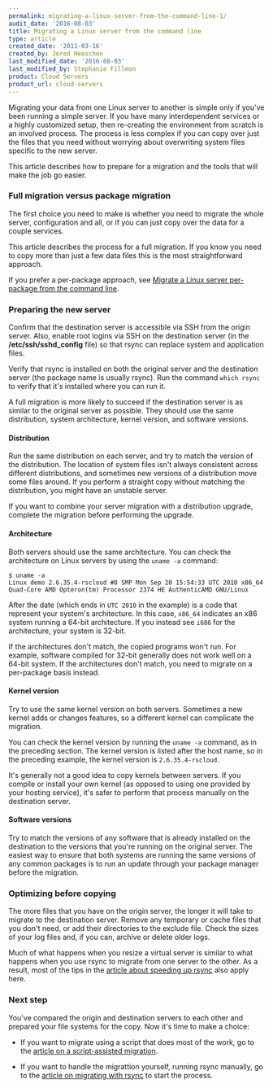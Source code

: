 ```yaml
---
permalink: migrating-a-linux-server-from-the-command-line-1/
audit_date: '2016-08-03'
title: Migrating a Linux server from the command line
type: article
created_date: '2011-03-16'
created_by: Jered Heeschen
last_modified_date: '2016-08-03'
last_modified_by: Stephanie Fillmon
product: Cloud Servers
product_url: cloud-servers
---
```


Migrating your data from one Linux server to another is simple only if you've been running a simple server. If you have many interdependent services or a highly customized setup, then re-creating the environment from scratch is an involved process. The process is less complex if you can copy over just the files that you need without worrying
about overwriting system files specific to the new server.

This article describes how to prepare for a migration and the tools that will make the job go easier.

### Full migration versus package migration

The first choice you need to make is whether you need to migrate the
whole server, configuration and all, or if you can just copy over the data for a couple services.

This article describes the process for a full migration. If you know
you need to copy more than just a few data files this is the most
straightforward approach.

If you prefer a per-package approach, see [Migrate a Linux server per-package from the command line](/how-to/migrating-a-linux-server-from-the-command-line-2).

### Preparing the new server

Confirm that the destination server is accessible via SSH from the origin server. Also, enable root logins via SSH
on the destination server (in the **/etc/ssh/sshd_config** file) so that rsync can replace system and application files.

Verify that rsync is installed on both the original server and the
destination server (the package name is usually rsync). Run the command `which rsync` to verify that it's installed where you can run it.

A full migration is more likely to succeed if the destination server is as similar to the original server
as possible. They should use the same distribution, system architecture, kernel version, and software versions.

#### Distribution

Run the same distribution on each server, and try to match the version of the distribution. The location of system files isn't always consistent across different distributions, and sometimes new versions of a distribution move some files around. If you perform a straight copy without matching the distribution, you might have an unstable server.

If you want to combine your server migration with a distribution upgrade, complete the migration before performing the upgrade.

#### Architecture

Both servers should use the same architecture. You can check the architecture on Linux servers by using the `uname -a` command:

    $ uname -a
    Linux demo 2.6.35.4-rscloud #8 SMP Mon Sep 20 15:54:33 UTC 2010 x86_64 Quad-Core AMD Opteron(tm) Processor 2374 HE AuthenticAMD GNU/Linux

After the date (which ends in `UTC 2010` in the example) is a code that represent your system's architecture. In this case, `x86_64` indicates an x86 system running a 64-bit architecture. If you instead see
`i686` for the architecture, your system is 32-bit.

If the architectures don't match, the copied programs won't run. For example, software compiled for 32-bit generally does not work well on a 64-bit system. If the architectures don't match, you need to migrate on a per-package basis instead.

#### Kernel version

Try to use the same kernel version on both servers. Sometimes a new kernel adds or changes features, so a different kernel can complicate the migration.

You can check the kernel version by running the `uname -a` command, as in the preceding section. The kernel version is listed after the host name, so in the preceding example, the kernel version is `2.6.35.4-rscloud`.

It's generally not a good idea to copy kernels between servers. If you
compile or install your own kernel (as opposed to using one provided by
your hosting service), it's safer to perform that process manually on the
destination server.

#### Software versions

Try to match the versions of any software that is already installed on the destination to the versions that you're running on the original server. The easiest way to ensure that both systems are running the same
versions of any common packages is to run an update through your package
manager before the migration.

### Optimizing before copying

The more files that you have on the origin server, the longer it will take to migrate to the destination server. Remove any temporary or cache files that you don't need, or add their directories to the exclude file. Check the sizes of your log files and, if you can, archive or delete older logs.

Much of what happens when you resize a virtual server
is similar to what happens when you use rsync to migrate from one server to
the other. As a result, most of the tips in the [article about speeding up rsync](/how-to/speed-up-rsync-when-migrating-a-linux-server-from-the-command-line) also apply here.

### Next step

You've compared the origin and destination servers to each other and
prepared your file systems for the copy. Now it's time to make a choice:

- If you want to migrate using a script that does most of the work, go to the [article on a script-assisted migration](/how-to/migrating-a-linux-server-from-the-command-line-scripted "Migrating a Linux server from the command line - Scripted").

- If you want to handle the migrattion yourself, running rsync manually, go to the [article on migrating with rsync](/how-to/migrating-a-linux-server-from-the-command-line-2) to start the process.
